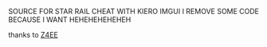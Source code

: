 SOURCE FOR STAR RAIL CHEAT
WITH KIERO IMGUI
I REMOVE SOME CODE BECAUSE I WANT HEHEHEHEHEHEH

thanks to 
<a href="https://github.com/Z4ee">Z4EE</a>

